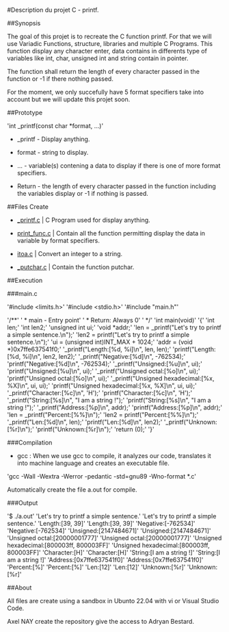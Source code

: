 #Description du projet C - printf.

##Synopsis

The goal of this projet is to recreate the C function printf. For that we will use Variadic Functions, structure, libraries and multiple C Programs. This function display any character enter, data contains in differents type of variables like int, char, unsigned int and string contain in pointer.

The function shall return the length of every character passed in the function or -1 if there nothing passed.

For the moment, we only succefully have 5 format specifiers take into account but we will update this projet soon.

##Prototype

'int _printf(const char *format, ...)'

* _printf - Display anything.

* format - string to display.

* ... - variable(s) contening a data to display if there is one of more format specifiers.

* Return - the length of every character passed in the function including the variables display or -1 if nothing is passed.

##Files Create

* [_printf.c](https://github.com/AxelNAY/holbertonschool-printf/blob/main/_printf.c) | C Program used for display anything.

* [print_func.c](https://github.com/AxelNAY/holbertonschool-printf/blob/main/print_func.c) | Contain all the function permitting display the data in variable by format specifiers.

* [itoa.c](https://github.com/AxelNAY/holbertonschool-printf/blob/main/itoa.c) | Convert an integer to a string.

* [_putchar.c](https://github.com/AxelNAY/holbertonschool-printf/blob/main/_putchar.c) | Contain the function putchar.

##Execution

###main.c

'#include <limits.h>'
'#include <stdio.h>'
'#include "main.h"'

'/**'
' * main - Entry point'
' * Return: Always 0'
' */'
'int main(void)'
'{'
	'int len;'
	'int len2;'
	'unsigned int ui;'
	'void *addr;'
	'len = _printf("Let's try to printf a simple sentence.\n");'
	'len2 = printf("Let's try to printf a simple sentence.\n");'
	'ui = (unsigned int)INT_MAX + 1024;'
	'addr = (void *)0x7ffe637541f0;'
	'_printf("Length:[%d, %i]\n", len, len);'
	'printf("Length:[%d, %i]\n", len2, len2);'
	'_printf("Negative:[%d]\n", -762534);'
	'printf("Negative:[%d]\n", -762534);'
	'_printf("Unsigned:[%u]\n", ui);'
	'printf("Unsigned:[%u]\n", ui);'
	'_printf("Unsigned octal:[%o]\n", ui);'
	'printf("Unsigned octal:[%o]\n", ui);'
	'_printf("Unsigned hexadecimal:[%x, %X]\n", ui, ui);'
	'printf("Unsigned hexadecimal:[%x, %X]\n", ui, ui);'
	'_printf("Character:[%c]\n", 'H');'
	'printf("Character:[%c]\n", 'H');'
	'_printf("String:[%s]\n", "I am a string !");'
	'printf("String:[%s]\n", "I am a string !");'
	'_printf("Address:[%p]\n", addr);'
	'printf("Address:[%p]\n", addr);'
	'len = _printf("Percent:[%%]\n");'
	'len2 = printf("Percent:[%%]\n");'
	'_printf("Len:[%d]\n", len);'
	'printf("Len:[%d]\n", len2);'
	'_printf("Unknown:[%r]\n");'
	'printf("Unknown:[%r]\n");'
	'return (0);'
'}'

###Compilation

* gcc : When we use gcc to compile, it analyzes our code, translates it into machine language and creates an executable file.

'gcc -Wall -Wextra -Werror -pedantic -std=gnu89 -Wno-format *.c'

Automatically create the file a.out for compile.

###Output

'$ ./a.out'
'Let's try to printf a simple sentence.'
'Let's try to printf a simple sentence.'
'Length:[39, 39]'
'Length:[39, 39]'
'Negative:[-762534]'
'Negative:[-762534]'
'Unsigned:[2147484671]'
'Unsigned:[2147484671]'
'Unsigned octal:[20000001777]'
'Unsigned octal:[20000001777]'
'Unsigned hexadecimal:[800003ff, 800003FF]'
'Unsigned hexadecimal:[800003ff, 800003FF]'
'Character:[H]'
'Character:[H]'
'String:[I am a string !]'
'String:[I am a string !]'
'Address:[0x7ffe637541f0]'
'Address:[0x7ffe637541f0]'
'Percent:[%]'
'Percent:[%]'
'Len:[12]'
'Len:[12]'
'Unknown:[%r]'
'Unknown:[%r]'

##About

All files are create using a sandbox in Ubunto 22.04 with vi or Visual Studio Code.

Axel NAY create the repository give the access to Adryan Bestard.
